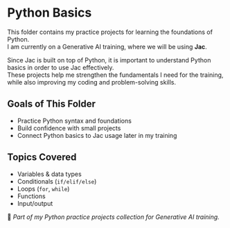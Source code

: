 # Python Basics  

This folder contains my practice projects for learning the foundations of Python.  
I am currently on a Generative AI training, where we will be using **Jac**.  

Since Jac is built on top of Python, it is important to understand Python basics in order to use Jac effectively.  
These projects help me strengthen the fundamentals I need for the training, while also improving my coding and problem-solving skills.  

## Goals of This Folder  
- Practice Python syntax and foundations  
- Build confidence with small projects  
- Connect Python basics to Jac usage later in my training  

##  Topics Covered  
- Variables & data types  
- Conditionals (`if/elif/else`)  
- Loops (`for`, `while`)  
- Functions  
- Input/output  

📂 *Part of my Python practice projects collection for Generative AI training.* 